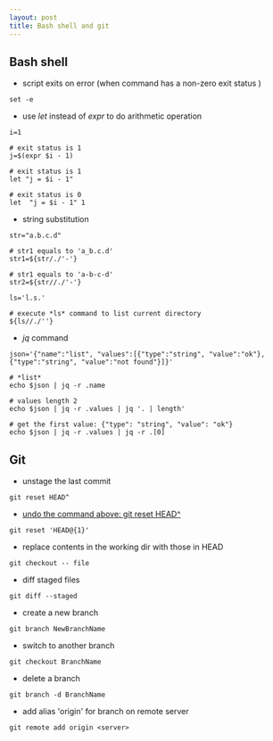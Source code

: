 ```yaml
---
layout: post
title: Bash shell and git
---
```


## Bash shell
- script exits on error (when command has a non-zero exit status )
```
set -e
```
- use *let* instead of *expr* to do arithmetic operation 
```
i=1

# exit status is 1
j=$(expr $i - 1) 

# exit status is 1
let "j = $i - 1" 

# exit status is 0
let  "j = $i - 1" 1 
```
- string substitution
```
str="a.b.c.d"

# str1 equals to 'a_b.c.d'
str1=${str/./'-'} 

# str1 equals to 'a-b-c-d'
str2=${str//./'-'}

ls='l.s.'

# execute *ls* command to list current directory
${ls//./''}
```

- *jq* command
```
json='{"name":"list", "values":[{"type":"string", "value":"ok"},{"type":"string", "value":"not found"}]}'

# *list*
echo $json | jq -r .name

# values length 2
echo $json | jq -r .values | jq '. | length'

# get the first value: {"type": "string", "value": "ok"}
echo $json | jq -r .values | jq -r .[0]
```

## Git
- unstage the last commit
```
git reset HEAD^
```
- [ undo the command above: git reset HEAD^ ](https://stackoverflow.com/questions/2510276/undoing-git-reset )
```
git reset 'HEAD@{1}'
```

- replace contents in the working dir with those in HEAD
```
git checkout -- file
```

- diff staged files
```
git diff --staged
```

- create a new branch
```
git branch NewBranchName
```

- switch to another branch
```
git checkout BranchName
```

- delete a branch
```
git branch -d BranchName
```

- add alias 'origin' for branch on remote server
```
git remote add origin <server>
```